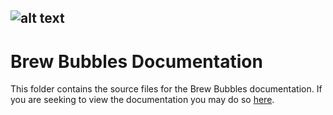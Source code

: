 ![alt text](https://www.brewbubbles.com/wp-content/uploads/2019/08/BB-full-logo.png "Brew Bubbles")
---

# Brew Bubbles Documentation

This folder contains the source files for the Brew Bubbles documentation.  If you are seeking to view the documentation you may do so [here](https://docs.brewbubbles.com).
